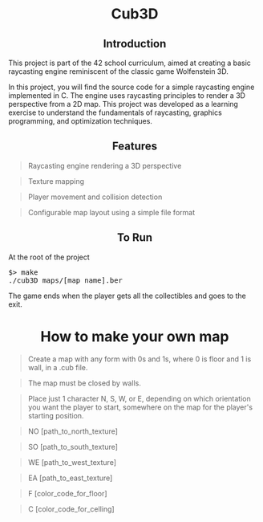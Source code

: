 <h1 align="center">
 Cub3D
</h1>

<h2 align="center">
 Introduction
</h2>
<p>This project is part of the 42 school curriculum, aimed at creating a basic raycasting engine reminiscent of the classic game Wolfenstein 3D.
  
  In this project, you will find the source code for a simple raycasting engine implemented in C. The engine uses raycasting principles to render a 3D perspective from a 2D map. This project was developed as a learning exercise to understand the fundamentals of raycasting, graphics programming, and optimization techniques.</p>

  <h2 align="center">
 Features
</h2>

> Raycasting engine rendering a 3D perspective

> Texture mapping

> Player movement and collision detection

> Configurable map layout using a simple file format


  <h2 align="center">
 To Run
</h2>

At the root of the project
<pre>
$> make 
./cub3D maps/[map_name].ber
</pre> 

The game ends when the player gets all the collectibles and goes to the exit.

 <h1 align="center">
 How to make your own map
</h1>

> Create a map with any form with 0s and 1s, where 0 is floor and 1 is wall, in a .cub file.

> The map must be closed by walls.

> Place just 1 character N, S, W, or E, depending on which orientation you want the player to start, somewhere on the map for the player's starting position.

> NO [path_to_north_texture]

> SO [path_to_south_texture]

> WE [path_to_west_texture]

> EA [path_to_east_texture]

> F [color_code_for_floor]

> C [color_code_for_celling]

